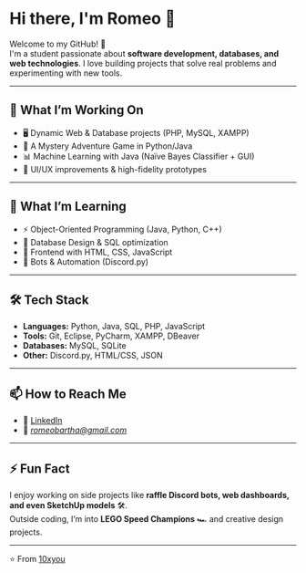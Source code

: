 # Hi there, I'm Romeo 👋

Welcome to my GitHub! 🚀  
I'm a student passionate about **software development, databases, and web technologies**. I love building projects that solve real problems and experimenting with new tools.

---

## 🔭 What I’m Working On
- 🖥️ Dynamic Web & Database projects (PHP, MySQL, XAMPP)
- 🎲 A Mystery Adventure Game in Python/Java
- 📊 Machine Learning with Java (Naïve Bayes Classifier + GUI)
- 🎨 UI/UX improvements & high-fidelity prototypes

---

## 🌱 What I’m Learning
- ⚡ Object-Oriented Programming (Java, Python, C++)
- 📂 Database Design & SQL optimization
- 🎨 Frontend with HTML, CSS, JavaScript
- 🤖 Bots & Automation (Discord.py)

---

## 🛠️ Tech Stack
- **Languages:** Python, Java, SQL, PHP, JavaScript  
- **Tools:** Git, Eclipse, PyCharm, XAMPP, DBeaver  
- **Databases:** MySQL, SQLite  
- **Other:** Discord.py, HTML/CSS, JSON  

---

## 📫 How to Reach Me
- 💼 [LinkedIn]([https://www.linkedin.com/](https://www.linkedin.com/in/romeo-bartha-015255366/))  
- 📧 *romeobartha@gmail.com*  

---

## ⚡ Fun Fact
I enjoy working on side projects like **raffle Discord bots, web dashboards, and even SketchUp models** 🛠️.  
Outside coding, I’m into **LEGO Speed Champions** 🏎️ and creative design projects.

---

⭐️ From [10xyou](https://github.com/10xyou)
